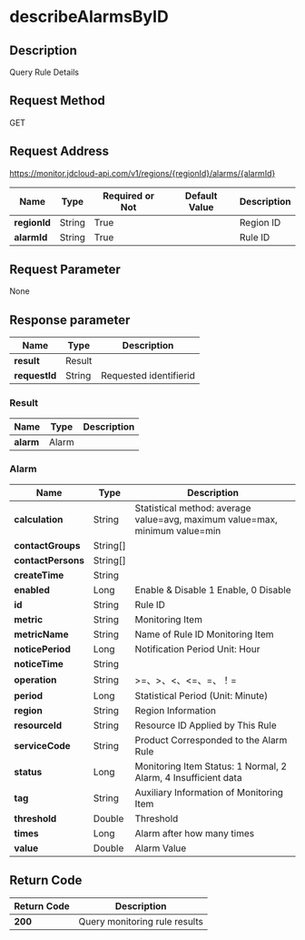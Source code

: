 # describeAlarmsByID


## Description
Query Rule Details

## Request Method
GET

## Request Address
https://monitor.jdcloud-api.com/v1/regions/{regionId}/alarms/{alarmId}

|Name|Type|Required or Not|Default Value|Description|
|---|---|---|---|---|
|**regionId**|String|True| |Region ID|
|**alarmId**|String|True| |Rule ID|

## Request Parameter
None


## Response parameter
|Name|Type|Description|
|---|---|---|
|**result**|Result| |
|**requestId**|String|Requested identifierid|

### Result
|Name|Type|Description|
|---|---|---|
|**alarm**|Alarm| |
### Alarm
|Name|Type|Description|
|---|---|---|
|**calculation**|String|Statistical method: average value=avg, maximum value=max, minimum value=min|
|**contactGroups**|String[]| |
|**contactPersons**|String[]| |
|**createTime**|String| |
|**enabled**|Long|Enable & Disable 1 Enable, 0 Disable|
|**id**|String|Rule ID|
|**metric**|String|Monitoring Item|
|**metricName**|String|Name of Rule ID Monitoring Item|
|**noticePeriod**|Long|Notification Period Unit: Hour|
|**noticeTime**|String| |
|**operation**|String|>=、>、<、<=、=、！=|
|**period**|Long|Statistical Period (Unit: Minute)|
|**region**|String|Region Information|
|**resourceId**|String|Resource ID Applied by This Rule|
|**serviceCode**|String|Product Corresponded to the Alarm Rule|
|**status**|Long|Monitoring Item Status: 1 Normal, 2 Alarm, 4 Insufficient data|
|**tag**|String|Auxiliary Information of Monitoring Item|
|**threshold**|Double|Threshold|
|**times**|Long|Alarm after how many times|
|**value**|Double|Alarm Value|

## Return Code
|Return Code|Description|
|---|---|
|**200**|Query monitoring rule results|
